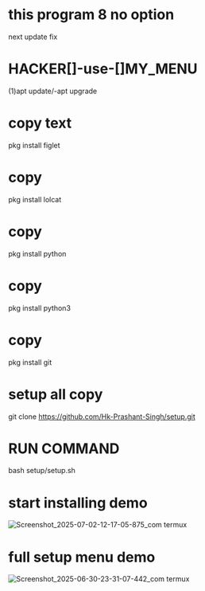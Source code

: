 # this program 8 no option
 next update fix
# HACKER[]-use-[]MY_MENU 
(1)apt update/-apt upgrade 
# copy text 
pkg install figlet
# copy 
pkg install lolcat 
# copy
pkg install python
# copy
pkg install python3
# copy 
pkg install git
# setup all copy 
git clone https://github.com/Hk-Prashant-Singh/setup.git

# RUN COMMAND 
bash setup/setup.sh
# start installing demo 
![Screenshot_2025-07-02-12-17-05-875_com termux](https://github.com/user-attachments/assets/1a119716-6f9f-4956-9ee0-5a3e24872610)

# full setup menu demo 
![Screenshot_2025-06-30-23-31-07-442_com termux](https://github.com/user-attachments/assets/8e553cd3-fadc-4672-b087-e4dd32ed5e6a)


